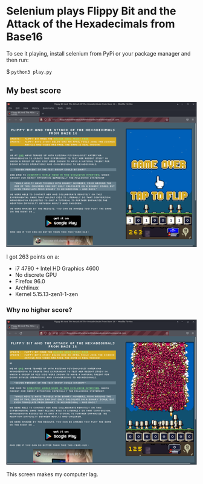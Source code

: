 # Selenium plays Flippy Bit and the Attack of the Hexadecimals from Base16

To see it playing, install selenium from PyPi or your package manager and then run:

$ `python3 play.py`

## My best score

![Game over screen showing the final score of 263](Screenshot_2022-01-13_22-26-24.png)

I got 263 points on a:
- i7 4790 + Intel HD Graphics 4600
- No discrete GPU
- Firefox 96.0
- Archlinux
- Kernel 5.15.13-zen1-1-zen

### Why no higher score?

![Screen full of enemies, impossible to see the background](Screenshot_2022-01-13_21-58-52.png)

This screen makes my computer lag.
